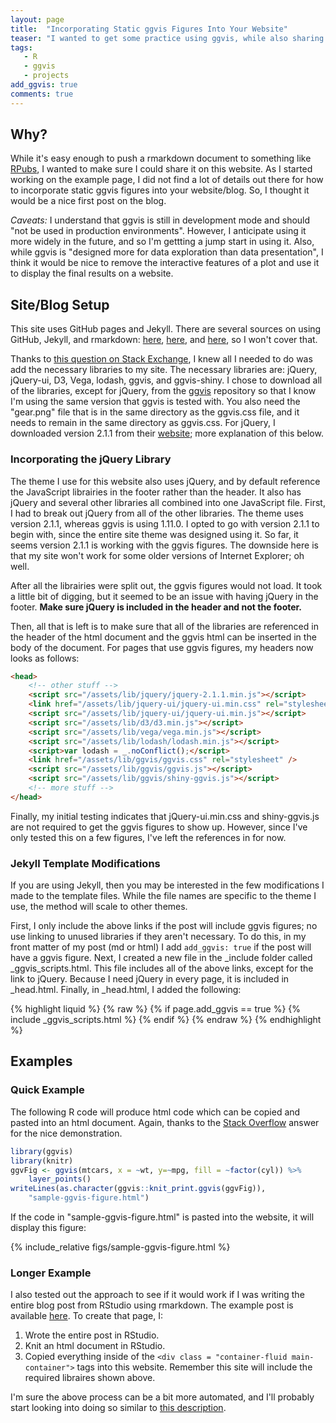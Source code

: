 ```yaml
---
layout: page
title:  "Incorporating Static ggvis Figures Into Your Website"
teaser: "I wanted to get some practice using ggvis, while also sharing my example work on this site. So, I started working on an example page that would incorporate ggvis figures in it."
tags:
   - R
   - ggvis
   - projects
add_ggvis: true
comments: true
---
```


## Why?
While it's easy enough to push a rmarkdown document to something like [RPubs][a], I wanted to make sure I could share it on this website. As I started working on the example page, I did not find a lot of details out there for how to incorporate static ggvis figures into your website/blog. So, I thought it would be a nice first post on the blog.  

*Caveats:* I understand that ggvis is still in development mode and should "not be used in production environments". However, I anticipate using it more widely in the future, and so I'm gettting a jump start in using it. Also, while ggvis is "designed more for data exploration than data presentation", I think it would be nice to remove the interactive features of a plot and use it to display the final results on a website. 

## Site/Blog Setup
This site uses GitHub pages and Jekyll. There are several sources on using GitHub, Jekyll, and rmarkdown: [here][2], [here][3], and [here][4], so I won't cover that. 

Thanks to [this question on Stack Exchange][1], I knew all I needed to do was add the necessary libraries to my site. The necessary libraries are: jQuery, jQuery-ui, D3, Vega, lodash, ggvis, and ggvis-shiny. I chose to download all of the libraries, except for jQuery, from the [ggvis][5] repository so that I know I'm using the same version that ggvis is tested with. You also need the "gear.png" file that is in the same directory as the ggvis.css file, and it needs to remain in the same directory as ggvis.css. For jQuery, I downloaded version 2.1.1 from their [website][6]; more explanation of this below.

### Incorporating the jQuery Library
The theme I use for this website also uses jQuery, and by default reference the JavaScript librairies in the footer rather than the header. It also has jQuery and several other libraries all combined into one JavaScript file. First, I had to break out jQuery from all of the other libraries. The theme uses version 2.1.1, whereas ggvis is using 1.11.0. I opted to go with version 2.1.1 to begin with, since the entire site theme was designed using it. So far, it seems version 2.1.1 is working with the ggvis figures. The downside here is that my site won't work for some older versions of Internet Explorer; oh well.

After all the librairies were split out, the ggvis figures would not load. It took a little bit of digging, but it seemed to be an issue with having jQuery in the footer. **Make sure jQuery is included in the header and not the footer.**

Then, all that is left is to make sure that all of the libraries are referenced in the header of the html document and the ggvis html can be inserted in the body of the document. For pages that use ggvis figures, my headers now looks as follows:

~~~ html
<head>
	<!-- other stuff -->
	<script src="/assets/lib/jquery/jquery-2.1.1.min.js"></script>
	<link href="/assets/lib/jquery-ui/jquery-ui.min.css" rel="stylesheet" />
	<script src="/assets/lib/jquery-ui/jquery-ui.min.js"></script>
	<script src="/assets/lib/d3/d3.min.js"></script>
	<script src="/assets/lib/vega/vega.min.js"></script>
	<script src="/assets/lib/lodash/lodash.min.js"></script>
	<script>var lodash = _.noConflict();</script>
	<link href="/assets/lib/ggvis/ggvis.css" rel="stylesheet" />
	<script src="/assets/lib/ggvis/ggvis.js"></script>
	<script src="/assets/lib/ggvis/shiny-ggvis.js"></script>
	<!-- more stuff -->
</head>
~~~

Finally, my initial testing indicates that jQuery-ui.min.css and shiny-ggvis.js are not required to get the ggvis figures to show up. However, since I've only tested this on a few figures, I've left the references in for now.

### Jekyll Template Modifications

If you are using Jekyll, then you may be interested in the few modifications I made to the template files. While the file names are specific to the theme I use, the method will scale to other themes. 

First, I only include the above links if the post will include ggvis figures; no use linking to unused libraries if they aren't necessary. To do this, in my front matter of my post (md or html) I add `add_ggvis: true` if the post will have a ggvis figure. Next, I created a new file in the \_include folder called \_ggvis\_scripts.html. This file includes all of the above links, except for the link to jQuery. Because I need jQuery in every page, it is included in \_head.html. Finally, in \_head.html, I added the following:

{% highlight liquid %}
{% raw %}
{% if page.add_ggvis == true %} 
{% include _ggvis_scripts.html %} 
{% endif %} {% endraw %}
{% endhighlight %}

## Examples

### Quick Example
The following R code will produce html code which can be copied and pasted into an html document. Again, thanks to the [Stack Overflow][1] answer for the nice demonstration.

~~~ R
library(ggvis)
library(knitr)
ggvFig <- ggvis(mtcars, x = ~wt, y=~mpg, fill = ~factor(cyl)) %>% 
	layer_points()
writeLines(as.character(ggvis::knit_print.ggvis(ggvFig)), 
	"sample-ggvis-figure.html")
~~~ 

If the code in "sample-ggvis-figure.html" is pasted into the website, it will display this figure:

{% include_relative figs/sample-ggvis-figure.html %}

### Longer Example
I also tested out the approach to see if it would work if I was writing the entire blog post from RStudio using rmarkdown. The example post is available [here][7]. To create that page, I:

1. Wrote the entire post in RStudio.
2. Knit an html document in RStudio.
3. Copied everything inside of the `<div class = "container-fluid main-container">` tags into this website. Remember this site will include the required libraires shown above.

I'm sure the above process can be a bit more automated, and I'll probably start looking into doing so similar to [this description][3].

[a]: http://rpubs.com
[1]: http://stackoverflow.com/questions/24344317/how-do-i-export-and-host-a-ggvis-chart-on-my-own-webserver
[2]: http://www.r-bloggers.com/an-easy-start-with-jekyll-for-r-bloggers/
[3]: http://www.r-bloggers.com/blogging-with-rmarkdown-knitr-and-jekyll/
[4]: http://www.r-bloggers.com/blog-with-rstudio-r-rmarkdown-jekyll-and-github/
[5]: https://github.com/rstudio/ggvis/tree/master/inst/www
[6]: https://jquery.com/download/
[7]: /projects/historical-mortgage-interest/
